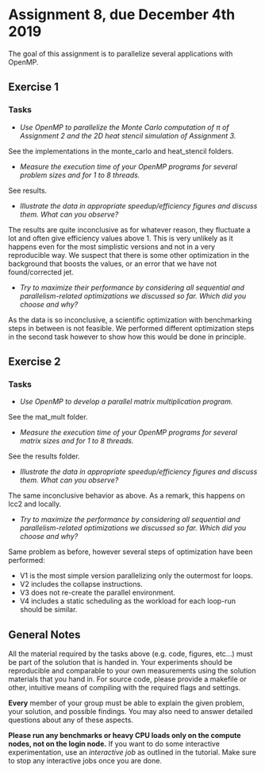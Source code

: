# Assignment 8, due December 4th 2019

The goal of this assignment is to parallelize several applications with OpenMP.

## Exercise 1

### Tasks

- _Use OpenMP to parallelize the Monte Carlo computation of π of Assignment 2 and the 2D heat stencil simulation of Assignment 3._


See the implementations in the monte_carlo and heat_stencil folders.


- _Measure the execution time of your OpenMP programs for several problem sizes and for 1 to 8 threads._


See results.


- _Illustrate the data in appropriate speedup/efficiency figures and discuss them. What can you observe?_


The results are quite inconclusive as for whatever reason, they fluctuate a lot and often give efficiency values above 1. This is very unlikely as it happens even for the most simplistic versions and not in a very reproducible way. We suspect that there is some other optimization in the background that boosts the values, or an error that we have not found/corrected jet.


- _Try to maximize their performance by considering all sequential and parallelism-related optimizations we discussed so far. Which did you choose and why?_


As the data is so inconclusive, a scientific optimization with benchmarking steps in between is not feasible. We performed different optimization steps in the second task however to show how this would be done in principle.


## Exercise 2

### Tasks

- _Use OpenMP to develop a parallel matrix multiplication program._


See the mat_mult folder.


- _Measure the execution time of your OpenMP programs for several matrix sizes and for 1 to 8 threads._


See the results folder.


- _Illustrate the data in appropriate speedup/efficiency figures and discuss them. What can you observe?_


The same inconclusive behavior as above. As a remark, this happens on lcc2 and locally.


- _Try to maximize the performance by considering all sequential and parallelism-related optimizations we discussed so far. Which did you choose and why?_


Same problem as before, however several steps of optimization have been performed:
* V1 is the most simple version parallelizing only the outermost for loops.
* V2 includes the collapse instructions.
* V3 does not re-create the parallel environment.
* V4 includes a static scheduling as the workload for each loop-run should be similar.

## General Notes

All the material required by the tasks above (e.g. code, figures, etc...) must be part of the solution that is handed in. Your experiments should be reproducible and comparable to your own measurements using the solution materials that you hand in. For source code, please provide a makefile or other, intuitive means of compiling with the required flags and settings.

**Every** member of your group must be able to explain the given problem, your solution, and possible findings. You may also need to answer detailed questions about any of these aspects.

**Please run any benchmarks or heavy CPU loads only on the compute nodes, not on the login node.**
If you want to do some interactive experimentation, use an *interactive job* as outlined in the tutorial. Make sure to stop any interactive jobs once you are done.
